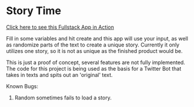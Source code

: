 # Story Time

[Click here to see this Fullstack App in Action](http://www.storytime.alexcassell.com)

Fill in some variables and hit create and this app will use your input, as well as randomize parts of the text to create a unique story.  Currently it only utilizes one story, so it is not as unique as the finished product would be.


This is just a proof of concept, several features are not fully implemented.  The code for this project is being used as the basis for a Twitter Bot that takes in texts and spits out an 'original' text.




Known Bugs:

1.  Random sometimes fails to load a story.
